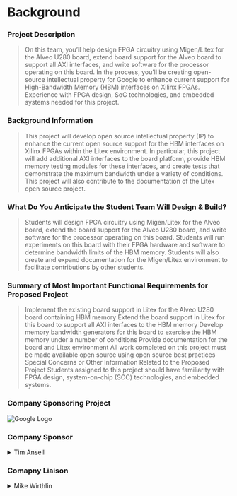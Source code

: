 # Background

### Project Description
> On this team, you’ll help design FPGA circuitry using Migen/Litex for the Alveo U280 board, extend board support for the Alveo board to support all AXI interfaces, and write software for the processor operating on this board. In the process, you’ll be creating open-source intellectual property for Google to enhance current support for High-Bandwidth Memory (HBM) interfaces on Xilinx FPGAs. Experience with FPGA design, SoC technologies, and embedded systems needed for this project. 

### Background Information
> This project will develop open source intellectual property (IP) to enhance the current open source support for the HBM interfaces on Xilinx FPGAs within the Litex environment. In particular, this project will add additional AXI interfaces to the board platform, provide HBM memory testing modules for these interfaces, and create tests that demonstrate the maximum bandwidth under a variety of conditions. This project will also contribute to the documentation of the Litex open source project.

### What Do You Anticipate the Student Team Will Design & Build?
> Students will design FPGA circuitry using Migen/Litex for the Alveo board, extend the board support for the Alveo U280 board, and write software for the processor operating on this board. Students will run experiments on this board with their FPGA hardware and software to determine bandwidth limits of the HBM memory. Students will also create and expand documentation for the Migen/Litex environment to facilitate contributions by other students.

### Summary of Most Important Functional Requirements for Proposed Project
> Implement the existing board support in Litex for the Alveo U280 board containing HBM memory
Extend the board support in Litex for this board to support all AXI interfaces to the HBM memory
Develop memory bandwidth generators for this board to exercise the HBM memory under a number of conditions
Provide documentation for the board and Litex environment
All work completed on this project must be made available open source using open source best practices
Special Concerns or Other Information Related to the Proposed Project
Students assigned to this project should have familiarity with FPGA design, system-on-chip (SOC) technologies, and embedded systems.

### Company Sponsoring Project
![Google Logo](/Google_2015_logo.svg)

### Company Sponsor

<details><summary> Tim Ansell</summary>
<p>

|  |  |
| ---: | --- |
| Company: | Google|
| Email: | tansell@google.com |

</p>
</details>

### Comapny Liaison

<details><summary> Mike Wirthlin</summary>
<p>

|  |  |
| ---: | --- |
| Company: | BYU Electrical and Computer Engineering |
| Email: | wirthlin@byu.edu |

</p>
</details>